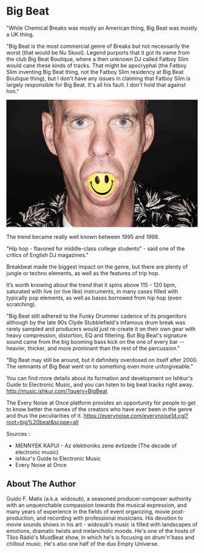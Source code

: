 # Big Beat

"While Chemical Breaks was mostly an American thing, Big Beat was mostly a UK thing.

"Big Beat is the most commercial genre of Breaks but not necessarily the worst (that would be Nu Skool). Legend purports that it got
its name from the club Big Beat Boutique, where a then unknown DJ called Fatboy Slim would cane these kinds of tracks. That might
be apocryphal (the Fatboy Slim inventing Big Beat thing, not the Fatboy Slim residency at Big Beat Boutique thing), but I don't have
any issues in claiming that Fatboy Slim is largely responsible for Big Beat. It's all his fault. I don't hold that against him."

![Fatboy Slim](_static/images/fatboy-slim/fatboy-slim.png)

The trend became really well known between 1995 and 1998.

"Hip hop - flavored for middle-class college students" - said one of the critics of English DJ magazines."

Breakbeat made the biggest impact on the genre, but there are plenty of jungle or techno elements, as well as the features of trip hop.

It’s worth knowing about the trend that it spins above 115 - 120 bpm, saturated with live (or live like) instruments, in many cases
filled with typically pop elements, as well as bases borrowed from hip hop (even scratching).

"Big Beat still adhered to the Funky Drummer cadence of its progenitors although by the late 90s Clyde Stubblefield's infamous
drum break was rarely sampled and producers would just re-create it on their own gear with heavy compression, distortion, EQ and
filtering. But Big Beat's signature sound came from the big booming bass kick on the one of every bar -- heavier, thicker, and more
prominant than the rest of the percussion."

"Big Beat may still be around, but it definitely overdosed on itself after 2000. The remnants of Big Beat went on to something even
more unforgiveable."

You can find more details about its formation and development on Ishkur's Guide to Electronic Music, and you can listen to big beat
tracks right away.
http://music.ishkur.com/?query=BigBeat

The Every Noise at Once platform provides an opportunity for people to get to know better the names of the creators who have ever
been in the genre and thus the peculiarities of it.
https://everynoise.com/everynoise1d.cgi?root=big%20beat&scope=all

Sources :

- MENNYEK KAPUI - Az elektroniks zene évtizede (The decade of electronic music)
- Ishkur's Guide to Electronic Music
- Every Noise at Once
  
## About The Author

Guido F. Matis (a.k.a. widosub), a seasoned producer-composer authority with an unquenchable compassion towards the musical
expression, and many years of experience in the fields of event organizing, movie post-production, and recording with professional
musicians. His devotion to movie sounds shows in his art - widosub's music is filled with landscapes of emotions, dramatic twists and
melancholic moods. He's one of the hosts of Tilos Rádió's MustBeat show, in which he's is focusing on drum'n'bass and chillout
music. He's also one half of the duo Empty Universe.
